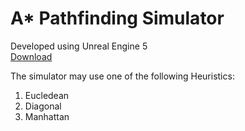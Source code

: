 # A* Pathfinding Simulator

Developed using Unreal Engine 5\
[Download](https://drive.google.com/file/d/1iFW7fiUZ2h-jfAs7l8MAbfOjm9m4I4iL/view?usp=sharing)

The simulator may use one of the following Heuristics:
1. Eucledean
2. Diagonal
3. Manhattan
